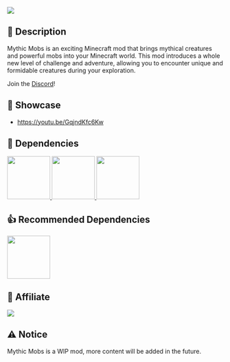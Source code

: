 [![](https://i.imgur.com/hMkcTWc.png)](https://pixeldreamstudios.github.io)

## 📜 Description
Mythic Mobs is an exciting Minecraft mod that brings mythical creatures and powerful mobs into your Minecraft world. This mod introduces a whole new level of challenge and adventure, allowing you to encounter unique and formidable creatures during your exploration.

Join the [Discord](https://discord.com/invite/rexDZqAJc3)!

## 📸 Showcase
- https://youtu.be/GqjndKfc6Kw

## 🧩 Dependencies
<a href="https://modrinth.com/mod/geckolib">
  <img src="https://cdn.modrinth.com/data/8BmcQJ2H/7638e6cddbc4d675c3dd874c8be5ae01efcfe31b.png" width="100" height="100" />
</a>
<a href="https://modrinth.com/mod/midnightlib">
  <img src="https://cdn.modrinth.com/data/codAaoxh/icon.png" width="100" height="100" />
</a>
<a href="https://modrinth.com/mod/patchouli">
  <img src="https://cdn.modrinth.com/data/nU0bVIaL/130922464c30a3a61eb493ce71d2502b23f29905.png" width="100" height="100" />
</a>

## 👍 Recommended Dependencies
<a href="https://modrinth.com/mod/better-combat">
  <img src="https://cdn.modrinth.com/data/5sy6g3kz/icon.png" width="100" height="100" />
</a>

## 💼 Affiliate
[![](https://i.imgur.com/l815YIN.png)](https://bisecthosting.com/PixelDream)

## ⚠️ Notice
Mythic Mobs is a WIP mod, more content will be added in the future.
